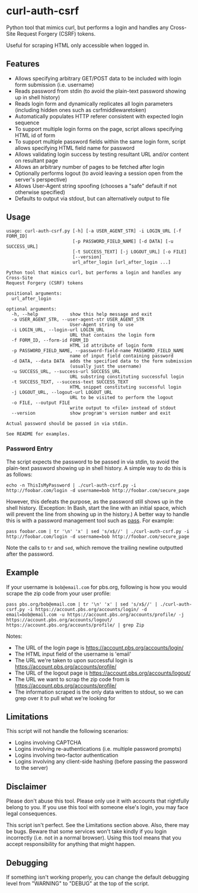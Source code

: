 # curl-auth-csrf
Python tool that mimics curl, but performs a login and handles any Cross-Site Request Forgery (CSRF) tokens.

Useful for scraping HTML only accessible when logged in.

## Features

* Allows specifying arbitrary GET/POST data to be included with login form submission (i.e. username)
* Reads password from stdin (to avoid the plain-text password showing up in shell history)
* Reads login form and dynamically replicates all login parameters (including hidden ones such as csrfmiddlewaretoken)
* Automatically populates HTTP referer consistent with expected login sequence
* To support multiple login forms on the page, script allows specifying HTML id of form
* To support multiple password fields within the same login form, script allows specifying HTML field name for password
* Allows validating login success by testing resultant URL and/or content on resultant page
* Allows an arbitrary number of pages to be fetched after login
* Optionally performs logout (to avoid leaving a session open from the server's perspective)
* Allows User-Agent string spoofing (chooses a "safe" default if not otherwise specified)
* Defaults to output via stdout, but can alternatively output to file

## Usage

```
usage: curl-auth-csrf.py [-h] [-a USER_AGENT_STR] -i LOGIN_URL [-f FORM_ID]
                         [-p PASSWORD_FIELD_NAME] [-d DATA] [-u SUCCESS_URL]
                         [-t SUCCESS_TEXT] [-j LOGOUT_URL] [-o FILE]
                         [--version]
                         url_after_login [url_after_login ...]

Python tool that mimics curl, but performs a login and handles any Cross-Site
Request Forgery (CSRF) tokens

positional arguments:
  url_after_login

optional arguments:
  -h, --help            show this help message and exit
  -a USER_AGENT_STR, --user-agent-str USER_AGENT_STR
                        User-Agent string to use
  -i LOGIN_URL, --login-url LOGIN_URL
                        URL that contains the login form
  -f FORM_ID, --form-id FORM_ID
                        HTML id attribute of login form
  -p PASSWORD_FIELD_NAME, --password-field-name PASSWORD_FIELD_NAME
                        name of input field containing password
  -d DATA, --data DATA  adds the specified data to the form submission
                        (usually just the username)
  -u SUCCESS_URL, --success-url SUCCESS_URL
                        URL substring constituting successful login
  -t SUCCESS_TEXT, --success-text SUCCESS_TEXT
                        HTML snippet constituting successful login
  -j LOGOUT_URL, --logout-url LOGOUT_URL
                        URL to be visited to perform the logout
  -o FILE, --output FILE
                        write output to <file> instead of stdout
  --version             show program's version number and exit

Actual password should be passed in via stdin.

See README for examples.
```

### Password Entry

The script expects the password to be passed in via stdin, to avoid the plain-text password showing up in shell history.  A simple way to do this is as follows:

```
echo -n ThisIsMyPassword | ./curl-auth-csrf.py -i http://foobar.com/login -d username=bob http://foobar.com/secure_page
```

However, this defeats the purpose, as the password still shows up in the shell history.  (Exception: In Bash, start the line with an initial space, which will prevent the line from showing up in the history.)  A better way to handle this is with a password management tool such as [pass](http://www.passwordstore.org/).  For example:

```
pass foobar.com | tr '\n' 'x' | sed 's/x$//' | ./curl-auth-csrf.py -i http://foobar.com/login -d username=bob http://foobar.com/secure_page
```

Note the calls to `tr` and `sed`, which remove the trailing newline outputted after the password.

## Example

If your username is `bob@email.com` for pbs.org, following is how you would scrape the zip code from your user profile:
```
pass pbs.org/bob@email.com | tr '\n' 'x' | sed 's/x$//' | ./curl-auth-csrf.py -i https://account.pbs.org/accounts/login/ -d email=bob@email.com -u https://account.pbs.org/accounts/profile/ -j https://account.pbs.org/accounts/logout/ https://account.pbs.org/accounts/profile/ | grep Zip
```

Notes:
* The URL of the login page is https://account.pbs.org/accounts/login/
* The HTML input field of the username is 'email'
* The URL we're taken to upon successful login is https://account.pbs.org/accounts/profile/
* The URL of the logout page is https://account.pbs.org/accounts/logout/
* The URL we want to scrap the zip code from is https://account.pbs.org/accounts/profile/
* The information scraped is the only data written to stdout, so we can grep over it to pull what we're looking for

## Limitations

This script will not handle the following scenarios:
* Logins involving CAPTCHA
* Logins involving re-authentications (i.e. multiple password prompts)
* Logins involving two-factor authentication
* Logins involving any client-side hashing (before passing the password to the server)

## Disclaimer

Please don't abuse this tool.  Please only use it with accounts that rightfully belong to you.  If you use this tool with someone else's login, you may face legal consequences.

This script isn't perfect.  See the Limitations section above.  Also, there may be bugs.  Beware that some services won't take kindly if you login incorrectly (i.e. not in a normal browser).  Using this tool means that you accept responsibility for anything that might happen.

## Debugging

If something isn't working properly, you can change the default debugging level from "WARNING" to "DEBUG" at the top of the script.
